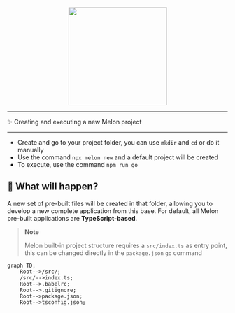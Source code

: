 <div align="center">
  <img align="center" width="225" src="https://i.imgur.com/guuToyf.png">
</div>

<hr>

✨ Creating and executing a new Melon project

<hr>

- Create and go to your project folder, you can use `mkdir` and `cd` or do it manually
- Use the command `npx melon new` and a default project will be created
- To execute, use the command `npm run go`

## 📌 What will happen?

A new set of pre-built files will be created in that folder, allowing you to develop
a new complete application from this base. For default, all Melon pre-built applications
are **TypeScript-based**.

> **Note**
> 
> Melon built-in project structure requires a `src/index.ts` as entry point, this can be
> changed directly in the `package.json` `go` command

```mermaid
graph TD;
    Root-->/src/;
    /src/-->index.ts;
    Root-->.babelrc;
    Root-->.gitignore;
    Root-->package.json;
    Root-->tsconfig.json;
```
